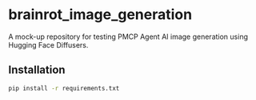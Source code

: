 # brainrot_image_generation

A mock-up repository for testing PMCP Agent AI image generation using Hugging Face Diffusers.

## Installation

```bash
pip install -r requirements.txt
